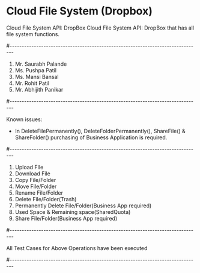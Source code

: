 # Cloud File System (Dropbox) #

Cloud File System API: DropBox Cloud File System API: DropBox that has all file system functions.

#-------------------------------------------------------------------------------

1. Mr. Saurabh Palande
2. Ms. Pushpa Patil
3. Ms. Mansi Bansal
4. Mr. Rohit Patil
5. Mr. Abhijith Panikar

#-------------------------------------------------------------------------------

Known issues:

* In DeleteFilePermanently(), DeleteFolderPermanently(), ShareFile() & ShareFolder() purchasing of Business Application is required.

#-------------------------------------------------------------------------------

1. Upload FIle
2. Download File
3. Copy File/Folder
4. Move File/Folder
5. Rename File/Folder
6. Delete File/Folder(Trash)
7. Permanently Delete File/Folder(Business App required)
8. Used Space & Remaining space(SharedQuota)
9. Share File/Folder(Business App required)

#-------------------------------------------------------------------------------

All Test Cases for Above Operations have been executed

#-------------------------------------------------------------------------------
